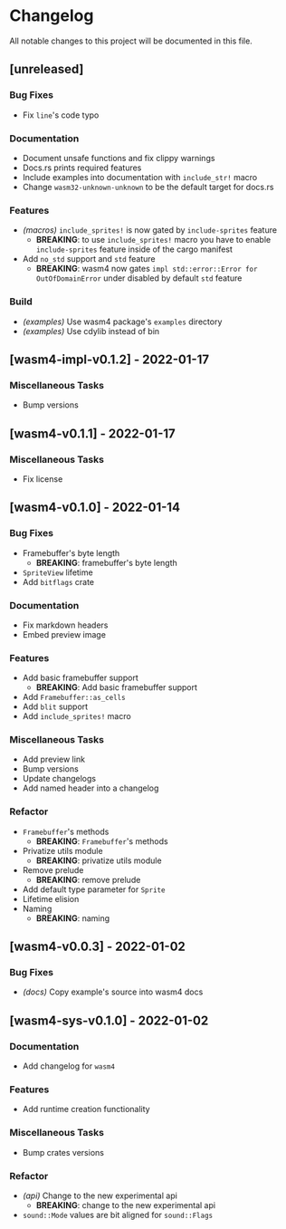 # Changelog

All notable changes to this project will be documented in this file.

## [unreleased]

### Bug Fixes

- Fix `line`'s code typo


### Documentation

- Document unsafe functions and fix clippy warnings
- Docs.rs prints required features
- Include examples into documentation with `include_str!` macro
- Change `wasm32-unknown-unknown` to be the default target for docs.rs


### Features

- *(macros)* `include_sprites!` is now gated by `include-sprites` feature
  - **BREAKING**: to use `include_sprites!` macro you have to enable `include-sprites` feature inside of the cargo manifest
- Add `no_std` support and `std` feature
  - **BREAKING**: wasm4 now gates `impl std::error::Error for OutOfDomainError` under disabled by default `std` feature


### Build

- *(examples)* Use wasm4 package's `examples` directory
- *(examples)* Use cdylib instead of bin


## [wasm4-impl-v0.1.2] - 2022-01-17

### Miscellaneous Tasks

- Bump versions


## [wasm4-v0.1.1] - 2022-01-17

### Miscellaneous Tasks

- Fix license


## [wasm4-v0.1.0] - 2022-01-14

### Bug Fixes

- Framebuffer's byte length
  - **BREAKING**: framebuffer's byte length
- `SpriteView` lifetime
- Add `bitflags` crate


### Documentation

- Fix markdown headers
- Embed preview image


### Features

- Add basic framebuffer support
  - **BREAKING**: Add basic framebuffer support
- Add `Framebuffer::as_cells`
- Add `blit` support
- Add `include_sprites!` macro


### Miscellaneous Tasks

- Add preview link
- Bump versions
- Update changelogs
- Add named header into a changelog


### Refactor

- `Framebuffer`'s methods
  - **BREAKING**: `Framebuffer`'s methods
- Privatize utils module
  - **BREAKING**: privatize utils module
- Remove prelude
  - **BREAKING**: remove prelude
- Add default type parameter for `Sprite`
- Lifetime elision
- Naming
  - **BREAKING**: naming


## [wasm4-v0.0.3] - 2022-01-02

### Bug Fixes

- *(docs)* Copy example's source into wasm4 docs


## [wasm4-sys-v0.1.0] - 2022-01-02

### Documentation

- Add changelog for `wasm4`


### Features

- Add runtime creation functionality


### Miscellaneous Tasks

- Bump crates versions


### Refactor

- *(api)* Change to the new experimental api
  - **BREAKING**: change to the new experimental api
- `sound::Mode` values are bit aligned for `sound::Flags`


<!-- generated by git-cliff -->
